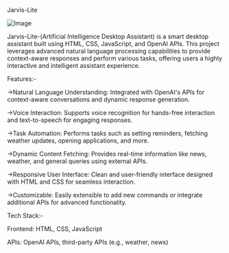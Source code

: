 Jarvis-Lite

![Image](https://github.com/user-attachments/assets/3e9fff7e-d031-4d13-9736-d2463c11cda5)

Jarvis-Lite-(Artificial Intelligence Desktop Assistant) is a smart desktop assistant built using HTML, CSS, JavaScript, and OpenAI APIs. This project leverages advanced natural language processing capabilities to provide context-aware responses and perform various tasks, offering users a highly interactive and intelligent assistant experience.

Features:-

->Natural Language Understanding:
Integrated with OpenAI's APIs for context-aware conversations and dynamic response generation.

->Voice Interaction:
Supports voice recognition for hands-free interaction and text-to-speech for engaging responses.

->Task Automation:
Performs tasks such as setting reminders, fetching weather updates, opening applications, and more.

->Dynamic Content Fetching:
Provides real-time information like news, weather, and general queries using external APIs.

->Responsive User Interface:
Clean and user-friendly interface designed with HTML and CSS for seamless interaction.

->Customizable:
Easily extensible to add new commands or integrate additional APIs for advanced functionality.

Tech Stack:-

Frontend: HTML, CSS, JavaScript

APIs: OpenAI APIs, third-party APIs (e.g., weather, news)
